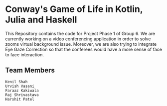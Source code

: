 # Conway's Game of Life in Kotlin, Julia and Haskell

This Repository contains the code for Project Phase 1 of Group 6. We are currently working on a video conferencing application in order to solve zooms virtual background issue. Moreover, we are also trying to integrate Eye Gaze Correction so that the conferees would have a more sense of face to face interaction.


## Team Members
```
Kenil Shah
Urvish Vasani
Faraaz Kakiwala
Raj Shrivastava
Harshit Patel
```
